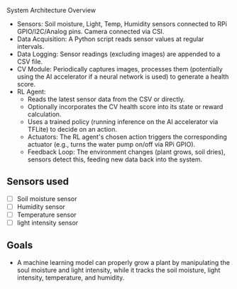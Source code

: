 System Architecture Overview
 - Sensors: Soil moisture, Light, Temp, Humidity sensors connected to RPi GPIO/I2C/Analog pins. Camera connected via CSI.
 - Data Acquisition: A Python script reads sensor values at regular intervals.
 - Data Logging: Sensor readings (excluding images) are appended to a CSV file.
 - CV Module: Periodically captures images, processes them (potentially using the AI accelerator if a neural network is used) to generate a health score.
 - RL Agent:
   - Reads the latest sensor data from the CSV or directly.
   - Optionally incorporates the CV health score into its state or reward calculation.
   - Uses a trained policy (running inference on the AI accelerator via TFLite) to decide on an action.
   - Actuators: The RL agent's chosen action triggers the corresponding actuator (e.g., turns the water pump on/off via RPi GPIO).
   - Feedback Loop: The environment changes (plant grows, soil dries), sensors detect this, feeding new data back into the system.



## Sensors used
- [ ] Soil moisture sensor
- [ ] Humidity sensor
- [ ] Temperature sensor
- [ ] light intensity sensor

## Goals
 - A machine learning model can properly grow a plant by manipulating the soul moisture and light intensity, while it tracks the soil moisture, light intensity, temperature, and humidity.

